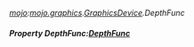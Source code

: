 _[mojo](../../modules/mojo/mojo-module.md):[mojo.graphics](../../modules/mojo/mojo-graphics.md).[GraphicsDevice](../../modules/mojo/mojo-graphics-graphicsdevice.md).DepthFunc_
##### Property DepthFunc:[DepthFunc](../../modules/mojo/mojo-graphics-depthfunc.md)

